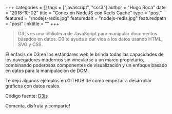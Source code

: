 +++
categories = []
tags = ["javascript", "css3"]
author = "Hugo Roca"
date = "2018-10-02"
title = "Conexión NodeJS con Redis Cache"
type = "post"
featured = "/nodejs-redis.jpg"
featuredalt = "nodejs-redis.jpg"
featuredpath = "post"
linktitle = ""
+++

> D3.js es una biblioteca de JavaScript para manipular documentos basados ​​en datos. D3 te ayuda a dar vida a los datos usando HTML, SVG y CSS.

El énfasis de D3 en los estándares web le brinda todas las capacidades de los navegadores modernos sin vincularse a un marco propietario, combinando poderosos componentes de visualización y un enfoque basado en datos para la manipulación de DOM.

Te dejo algunos ejemplos en GITHUB de como empezar a desarrollar gráficos con datos reales.

Código fuente: [D3js](https://github.com/PORTAFOLIO-PROYECTOS/D3JS/archive/master.zip)

Comenta, disfruta y comparte! 